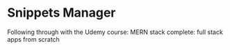 <h1>Snippets Manager</h1>

<p>Following through with the Udemy course: MERN stack complete: full stack apps from scratch
 </p>
